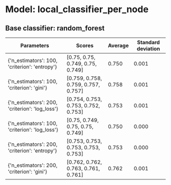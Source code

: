 # Model: local_classifier_per_node
## Base classifier: random_forest
|Parameters|Scores|Average|Standard deviation|
|----------|------|-------|------------------|
|{'n_estimators': 100, 'criterion': 'entropy'}|[0.75, 0.75, 0.749, 0.75, 0.749]|0.750|0.001|
|{'n_estimators': 100, 'criterion': 'gini'}|[0.759, 0.758, 0.759, 0.757, 0.757]|0.758|0.001|
|{'n_estimators': 200, 'criterion': 'log_loss'}|[0.754, 0.753, 0.753, 0.752, 0.753]|0.753|0.001|
|{'n_estimators': 100, 'criterion': 'log_loss'}|[0.75, 0.749, 0.75, 0.75, 0.749]|0.750|0.000|
|{'n_estimators': 200, 'criterion': 'entropy'}|[0.753, 0.753, 0.753, 0.753, 0.753]|0.753|0.000|
|{'n_estimators': 200, 'criterion': 'gini'}|[0.762, 0.762, 0.763, 0.761, 0.761]|0.762|0.001|
